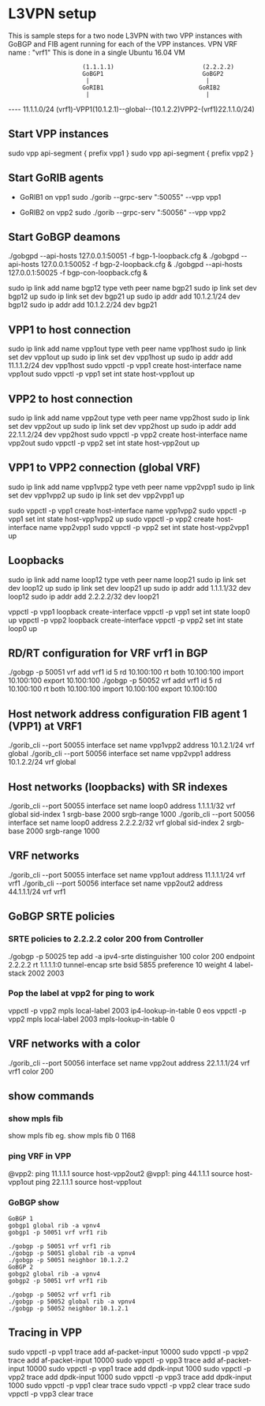 # L3VPN setup 

This is sample steps for a two node L3VPN with two VPP instances with GoBGP and FIB agent running for each of the VPP instances.
VPN VRF name : "vrf1"
This is done in a single Ubuntu 16.04 VM 

                         (1.1.1.1)                         (2.2.2.2)
                         GoBGP1                            GoBGP2
                          |                                 |			 
                         GoRIB1                           GoRIB2
                          |                                 |			 
 ---- 11.1.1.0/24 (vrf1)-VPP1(10.1.2.1)--global--(10.1.2.2)VPP2-(vrf1)22.1.1.0/24)
	                 


## Start VPP instances

sudo vpp api-segment { prefix vpp1 }
sudo vpp api-segment { prefix vpp2 }

## Start GoRIB agents

- GoRIB1 on vpp1
sudo ./gorib --grpc-serv ":50055" --vpp vpp1

- GoRIB2 on vpp2
sudo ./gorib --grpc-serv ":50056" --vpp vpp2

## Start GoBGP deamons

./gobgpd --api-hosts 127.0.0.1:50051 -f bgp-1-loopback.cfg &
./gobgpd --api-hosts 127.0.0.1:50052 -f bgp-2-loopback.cfg &
./gobgpd --api-hosts 127.0.0.1:50025 -f bgp-con-loopback.cfg &


sudo ip link add name bgp12 type veth peer name bgp21
sudo ip link set dev bgp12 up
sudo ip link set dev bgp21 up
sudo ip addr add 10.1.2.1/24 dev bgp12
sudo ip addr add 10.1.2.2/24 dev bgp21


## VPP1 to host connection

sudo ip link add name vpp1out type veth peer name vpp1host
sudo ip link set dev vpp1out up
sudo ip link set dev vpp1host up
sudo ip addr add 11.1.1.2/24 dev vpp1host
sudo vppctl -p vpp1 create host-interface name vpp1out
sudo vppctl -p vpp1 set int state host-vpp1out up


## VPP2 to host connection

sudo ip link add name vpp2out type veth peer name vpp2host
sudo ip link set dev vpp2out up
sudo ip link set dev vpp2host up
sudo ip addr add 22.1.1.2/24 dev vpp2host
sudo vppctl -p vpp2 create host-interface name vpp2out
sudo vppctl -p vpp2 set int state host-vpp2out up


## VPP1 to VPP2 connection (global VRF)

sudo ip link add name vpp1vpp2 type veth peer name vpp2vpp1
sudo ip link set dev vpp1vpp2 up
sudo ip link set dev vpp2vpp1 up

sudo vppctl -p vpp1 create host-interface name vpp1vpp2
sudo vppctl -p vpp1 set int state host-vpp1vpp2 up
sudo vppctl -p vpp2 create host-interface name vpp2vpp1
sudo vppctl -p vpp2 set int state host-vpp2vpp1 up

## Loopbacks 

sudo ip link add name loop12 type veth peer name loop21
sudo ip link set dev loop12 up
sudo ip link set dev loop21 up
sudo ip addr add 1.1.1.1/32 dev loop12
sudo ip addr add 2.2.2.2/32 dev loop21

vppctl -p vpp1 loopback create-interface
vppctl -p vpp1 set int state loop0 up
vppctl -p vpp2 loopback create-interface
vppctl -p vpp2 set int state loop0 up


## RD/RT configuration for VRF vrf1 in BGP

./gobgp -p 50051 vrf add vrf1 id 5 rd 10.100:100 rt both 10.100:100 import 10.100:100 export 10.100:100
./gobgp -p 50052 vrf add vrf1 id 5 rd 10.100:100 rt both 10.100:100 import 10.100:100 export 10.100:100


## Host network address configuration FIB agent 1 (VPP1) at VRF1
./gorib_cli  --port 50055 interface set name vpp1vpp2 address 10.1.2.1/24 vrf global
./gorib_cli  --port 50056 interface set name vpp2vpp1 address 10.1.2.2/24 vrf global

## Host networks (loopbacks) with SR indexes

./gorib_cli  --port 50055 interface set name loop0 address 1.1.1.1/32 vrf global sid-index 1 srgb-base 2000 srgb-range 1000
./gorib_cli  --port 50056 interface set name loop0 address 2.2.2.2/32 vrf global  sid-index 2 srgb-base 2000 srgb-range 1000

## VRF networks

./gorib_cli  --port 50055 interface set name vpp1out address 11.1.1.1/24 vrf vrf1
./gorib_cli  --port 50056 interface set name vpp2out2 address 44.1.1.1/24 vrf vrf1 

## GoBGP SRTE policies


### SRTE policies to 2.2.2.2 color 200 from Controller

./gobgp -p 50025 tep add -a ipv4-srte distinguisher 100 color 200 endpoint 2.2.2.2 rt 1.1.1.1:0  tunnel-encap srte bsid 5855 preference 10 weight 4 label-stack 2002 2003 

### Pop the label at vpp2 for ping to work
vppctl -p vpp2 mpls local-label 2003 ip4-lookup-in-table 0 eos
vppctl -p vpp2 mpls local-label 2003 mpls-lookup-in-table 0

## VRF networks with a color

./gorib_cli  --port 50056 interface set name vpp2out address 22.1.1.1/24 vrf vrf1 color 200


## show commands

### show mpls fib
show mpls fib <table>  <label>
eg. show mpls fib 0 1168

### ping VRF in VPP
@vpp2: 
	ping 11.1.1.1 source host-vpp2out2
@vpp1: 
	ping 44.1.1.1 source host-vpp1out
	ping 22.1.1.1 source host-vpp1out

### GoBGP show
    GoBGP 1
	gobgp1 global rib -a vpnv4
	gobgp1 -p 50051 vrf vrf1 rib 

	./gobgp -p 50051 vrf vrf1 rib 
	./gobgp -p 50051 global rib -a vpnv4
	./gobgp -p 50051 neighbor 10.1.2.2
    GoBGP 2
	gobgp2 global rib -a vpnv4
	gobgp2 -p 50051 vrf vrf1 rib 

	./gobgp -p 50052 vrf vrf1 rib
	./gobgp -p 50052 global rib -a vpnv4
	./gobgp -p 50052 neighbor 10.1.2.1




## Tracing in VPP

sudo vppctl -p vpp1 trace add af-packet-input 10000
sudo vppctl -p vpp2 trace add af-packet-input 10000
sudo vppctl -p vpp3 trace add af-packet-input 10000
sudo vppctl -p vpp1 trace add dpdk-input 1000
sudo vppctl -p vpp2 trace add dpdk-input 1000
sudo vppctl -p vpp3 trace add dpdk-input 1000
sudo vppctl -p vpp1 clear trace
sudo vppctl -p vpp2 clear trace
sudo vppctl -p vpp3 clear trace

